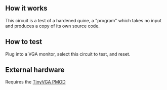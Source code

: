 ## How it works

This circuit is a test of a hardened quine, a "program" which takes no input and produces a copy of its own source code.

## How to test

Plug into a VGA monitor, select this circuit to test, and reset.

## External hardware

Requires the [TinyVGA PMOD](https://github.com/mole99/tiny-vga)
